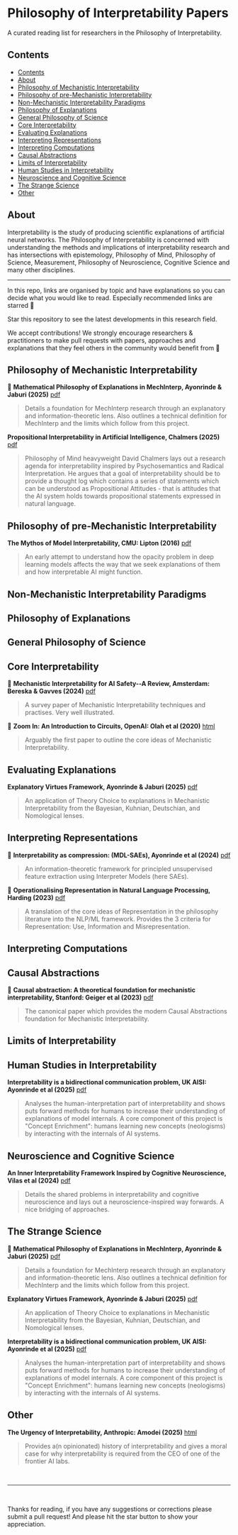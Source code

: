# Philosophy of Interpretability Papers

A curated reading list for researchers in the Philosophy of Interpretability.

## Contents

- [Contents](#contents)
- [About](#about)
- [Philosophy of Mechanistic Interpretability](#philosophy-of-mechanistic-interpretability)
- [Philosophy of pre-Mechanistic Interpretability](#philosophy-of-pre-mechanistic-interpretability)
- [Non-Mechanistic Interpretability Paradigms](#non-mechanistic-interpretability-paradigms)
- [Philosophy of Explanations](#philosophy-of-explanations)
- [General Philosophy of Science](#general-philosophy-of-science)
- [Core Interpretability](#core-interpretability)
- [Evaluating Explanations](#evaluating-explanations)
- [Interpreting Representations](#interpreting-representations)
- [Interpreting Computations](#interpreting-computations)
- [Causal Abstractions](#causal-abstractions)
- [Limits of Interpretability](#limits-of-interpretability)
- [Human Studies in Interpretability](#human-studies-in-interpretability)
- [Neuroscience and Cognitive Science](#neuroscience-and-cognitive-science)
- [The Strange Science](#the-strange-science)
- [Other](#other)


## About

Interpretability is the study of producing scientific explanations of
artificial neural networks.
The Philosophy of Interpretability is concerned with understanding the methods and implications of interpretability research and has intersections with epistemology,
Philosophy of Mind, Philosophy of Science, Measurement, Philosophy of Neuroscience,
Cognitive Science and many other disciplines.

---

In this repo, links are organised by topic and have explanations so you can
decide what you would like to read. Especially recommended links are starred 🌟

Star this repository to see the latest developments in this research field.

We accept contributions! We strongly encourage researchers & practitioners to
make pull requests with papers, approaches and explanations that they feel
others in the community would benefit from 🤗

<!-- Ordered by topic, then date published -->

## Philosophy of Mechanistic Interpretability

🌟 **Mathematical Philosophy of Explanations in MechInterp, Ayonrinde & Jaburi (2025)**
[pdf](https://arxiv.org/pdf/2505.00808)

> Details a foundation for MechInterp research through an explanatory and information-theoretic lens. Also outlines a technical definition for MechInterp and the limits which follow from this project.

**Propositional Interpretability in Artificial Intelligence, Chalmers (2025)**
[pdf](https://arxiv.org/abs/2501.15740)

> Philosophy of Mind heavyweight David Chalmers lays out a research agenda for interpretability inspired by Psychosemantics and Radical Interpretation. He argues that a goal of interpretability should be to provide a thought log which contains a series of statements which can be understood as Propositional Attitudes - that is attitudes that the AI system holds towards propositional statements expressed in natural language.

<!-- Explaining AI through mechanistic interpretability (Crook) -->

## Philosophy of pre-Mechanistic Interpretability

**The Mythos of Model Interpretability, CMU: Lipton (2016)**
[pdf](https://arxiv.org/abs/1606.03490)

> An early attempt to understand how the opacity problem in deep learning models affects the way that we seek explanations of them and how interpretable AI might function.

<!-- Towards a rigorous science of interpretable machine learning (Kim),
Towards falsifiable interpretability research, -->

## Non-Mechanistic Interpretability Paradigms

<!-- RepEng, Agentic Interp, CoT Interp... -->

## Philosophy of Explanations

<!-- 🌟 SEP, Craver, 🌟 Explanation: A mechanist alternative. etc.
What good is an explanation? (Lipton) -->

## General Philosophy of Science

<!-- Kuhn, Popper, 🌟 Deutsch -->

## Core Interpretability

🌟 **Mechanistic Interpretability for AI Safety--A Review, Amsterdam: Bereska & Gavves (2024)**
[pdf](https://arxiv.org/pdf/2404.14082)

> A survey paper of Mechanistic Interpretability techniques and practises. Very well illustrated.

🌟 **Zoom In: An Introduction to Circuits, OpenAI: Olah et al (2020)**
[html](https://distill.pub/2020/circuits/zoom-in/)

> Arguably the first paper to outline the core ideas of Mechanistic Interpretability.

<!-- Mathematical Framework of Transformer Circuits -->

<!-- Toy Models of Superposition, Biology of LLMs -->

<!-- Grokking Modular Arithmetic -->

## Evaluating Explanations

<!-- Compact proofs of model performance via mechanistic interpretability, MIB,
Hypothesis testing the circuit hypothesis in LLMs -->

**Explanatory Virtues Framework, Ayonrinde & Jaburi (2025)**
[pdf](https://arxiv.org/pdf/2505.01372)

> An application of Theory Choice to explanations in Mechanistic Interpretability from the Bayesian, Kuhnian, Deutschian, and Nomological lenses.

## Interpreting Representations

🌟 **Interpretability as compression: (MDL-SAEs), Ayonrinde et al (2024)**
[pdf](https://arxiv.org/pdf/2410.11179)

> An information-theoretic framework for principled unsupervised feature extraction using Interpreter Models (here SAEs).

🌟 **Operationalising Representation in Natural Language Processing, Harding (2023)**
[pdf](https://www.journals.uchicago.edu/doi/abs/10.1086/728685?journalCode=bjps)

> A translation of the core ideas of Representation in the philosophy literature into the NLP/ML framework. Provides the 3 criteria for Representation: Use, Information and Misrepresentation.


<!-- 🌟 Towards Monosemanticity, Projecting assumptions (Demba) -->

## Interpreting Computations

<!-- APD/🌟SPD/SEP? -->

## Causal Abstractions

🌟 **Causal abstraction: A theoretical foundation for mechanistic interpretability, Stanford: Geiger et al (2023)**
[pdf](https://arxiv.org/pdf/2301.04709)

> The canonical paper which provides the modern Causal Abstractions foundation for Mechanistic Interpretability.

<!-- Pearl, Causality -->

## Limits of Interpretability

<!-- The computational complexity of circuit discovery for inner interpretability,
An Interpretability Illusion for BERT,
Everything, everywhere, all at once: Is mechanistic interpretability identifiable?
-->

<!-- ## Information Theory and Complexity Theory -->

<!-- ## SLT -->

## Human Studies in Interpretability

**Interpretability is a bidirectional communication problem, UK AISI: Ayonrinde et al (2025)**
[pdf](https://openreview.net/pdf?id=O4LaRH4zSI)

> Analyses the human-interpretation part of interpretability and shows puts forward
> methods for humans to increase their understanding of explanations of model internals.
> A core component of this project is "Concept Enrichment": humans learning new concepts (neologisms)
> by interacting with the internals of AI systems.

<!-- 🌟 Chess (Schut et al) -->

## Neuroscience and Cognitive Science

<!-- Explanatory models in neuroscience (Cao), Shea, Vision (Marr) -->

**An Inner Interpretability Framework Inspired by Cognitive Neuroscience, Vilas et al (2024)**
[pdf](https://arxiv.org/pdf/2406.01352)

> Details the shared problems in interpretability and cognitive neuroscience
> and lays out a neuroscience-inspired way forwards. A nice bridging of approaches.

## The Strange Science

🌟 **Mathematical Philosophy of Explanations in MechInterp, Ayonrinde & Jaburi (2025)**
[pdf](https://arxiv.org/pdf/2505.00808)

> Details a foundation for MechInterp research through an explanatory and information-theoretic lens. Also outlines a technical definition for MechInterp and the limits which follow from this project.

**Explanatory Virtues Framework, Ayonrinde & Jaburi (2025)**
[pdf](https://arxiv.org/pdf/2505.01372)

> An application of Theory Choice to explanations in Mechanistic Interpretability from the Bayesian, Kuhnian, Deutschian, and Nomological lenses.

**Interpretability is a bidirectional communication problem, UK AISI: Ayonrinde et al (2025)**
[pdf](https://openreview.net/pdf?id=O4LaRH4zSI)

> Analyses the human-interpretation part of interpretability and shows puts forward
> methods for humans to increase their understanding of explanations of model internals.
> A core component of this project is "Concept Enrichment": humans learning new concepts (neologisms)
> by interacting with the internals of AI systems.

## Other

**The Urgency of Interpretability, Anthropic: Amodei (2025)**
[html](https://www.darioamodei.com/post/the-urgency-of-interpretability)

> Provides a(n opinionated) history of interpretability and gives a moral case for why interpretability is required from the CEO of one of the frontier AI labs.

<!-- 🌟 Sparsify (Sharkey), Understanding as compression (Wilkenfeld), MechInterp Needs Phil, 🌟 MechInterp is not pre-paradigmatic, Natural Kinds, Platonic Representation Hypothesis -->

<br>

---

<br>

Thanks for reading, if you have any suggestions or corrections please submit a
pull request! And please hit the star button to show your appreciation.
